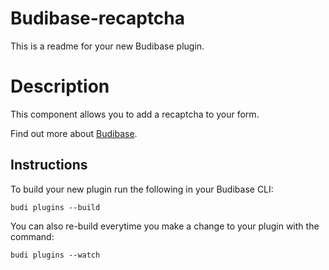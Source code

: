 # Budibase-recaptcha
This is a readme for your new Budibase plugin.

# Description
This component allows you to add a recaptcha to your form.

Find out more about [Budibase](https://github.com/Budibase/budibase).

## Instructions

To build your new  plugin run the following in your Budibase CLI:
```
budi plugins --build
```

You can also re-build everytime you make a change to your plugin with the command:
```
budi plugins --watch
```

